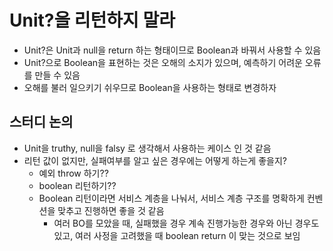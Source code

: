 # Unit?을 리턴하지 말라

- Unit?은 Unit과 null을 return 하는 형태이므로 Boolean과 바꿔서 사용할 수 있음
- Unit?으로 Boolean을 표현하는 것은 오해의 소지가 있으며, 예측하기 어려운 오류를 만들 수 있음
- 오해를 불러 일으키기 쉬우므로 Boolean을 사용하는 형태로 변경하자

## 스터디 논의

- Unit을 truthy, null을 falsy 로 생각해서 사용하는 케이스 인 것 같음
- 리턴 값이 없지만, 실패여부를 알고 싶은 경우에는 어떻게 하는게 좋을지?
  - 예외 throw 하기??
  - boolean 리턴하기??
  - Boolean 리턴이라면 서비스 계층을 나눠서, 서비스 계층 구조를 명확하게 컨벤션을 맞추고 진행하면 좋을 것 같음
    - 여러 BO를 모았을 때, 실패했을 경우 계속 진행가능한 경우와 아닌 경우도 있고, 여러 사정을 고려했을 때 boolean return 이 맞는 것으로 보임
